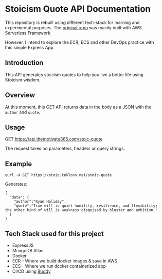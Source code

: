 # Stoicism Quote API Documentation

This repository is rebuilt using different tech-stack for learning and experimental purposes. The [original repo](https://github.com/tlcheah2/stoic-quote-lambda-public-api) was mainly built with AWS Serverless Framework. 

However, I intend to explore the ECR, ECS and other DevOps practice with this simple Express App.

## Introduction
This API generates stoicism quotes to help you live a better life using Stoicism wisdom.

## Overview
At this moment, this GET API returns data in the body as a JSON with the `author` and `quote`.

## Usage
GET https://api.themotivate365.com/stoic-quote

The request takes no parameters, headers or query strings.

## Example
`curl -X GET https://stoic.tekloon.net/stoic-quote`

Generates:
```
{
  "data": {
    "author":"Ryan Holiday",
    "quote":"True will is quiet humility, resilience, and flexibility; the other kind of will is weakness disguised by bluster and ambition."
  }
}
```

## Tech Stack used for this project
- ExpressJS
- MongoDB Atlas
- Docker
- ECR - Where we build docker images & save in AWS
- ECS - Where we run docker containerized app
- CI/CD using [Buddy](buddy.works)
